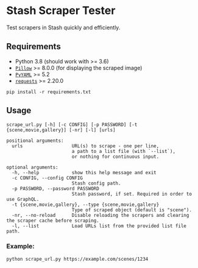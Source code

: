 # Stash Scraper Tester

Test scrapers in Stash quickly and efficiently.

## Requirements

- Python 3.8 (should work with >= 3.6)
- [`Pillow`](https://pypi.org/project/Pillow) >= 8.0.0 (for displaying the scraped image)
- [`PyYAML`](https://pypi.org/project/PyYAML) >= 5.2
- [`requests`](https://pypi.org/project/requests) >= 2.20.0

```
pip install -r requirements.txt
```

## Usage

```
scrape_url.py [-h] [-c CONFIG] [-p PASSWORD] [-t {scene,movie,gallery}] [-nr] [-l] [urls]

positional arguments:
  urls                  URL(s) to scrape - one per line,
                        a path to a list file (with `--list`),
                        or nothing for continuous input.

optional arguments:
  -h, --help            show this help message and exit
  -c CONFIG, --config CONFIG
                        Stash config path.
  -p PASSWORD, --password PASSWORD
                        Stash password, if set. Required in order to use GraphQL.
  -t {scene,movie,gallery}, --type {scene,movie,gallery}
                        Type of scraped object (default is "scene").
  -nr, --no-reload      Disable reloading the scrapers and clearing the scraper cache before scraping.
  -l, --list            Load URLs list from the provided list file path.
```

### Example:
```
python scrape_url.py https://example.com/scenes/1234
```
